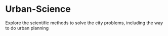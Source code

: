 # Urban-Science
Explore the scientific methods to solve the city problems, including the way to do urban planning
